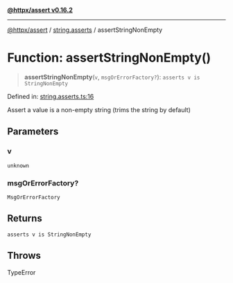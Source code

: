 [**@httpx/assert v0.16.2**](../../README.md)

***

[@httpx/assert](../../README.md) / [string.asserts](../README.md) / assertStringNonEmpty

# Function: assertStringNonEmpty()

> **assertStringNonEmpty**(`v`, `msgOrErrorFactory?`): `asserts v is StringNonEmpty`

Defined in: [string.asserts.ts:16](https://github.com/belgattitude/httpx/blob/4dae8c09c15139f4a822e2110336093570f143a3/packages/assert/src/string.asserts.ts#L16)

Assert a value is a non-empty string (trims the string by default)

## Parameters

### v

`unknown`

### msgOrErrorFactory?

`MsgOrErrorFactory`

## Returns

`asserts v is StringNonEmpty`

## Throws

TypeError
